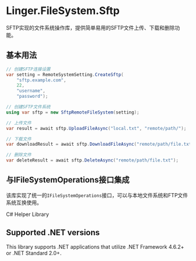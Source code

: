 ﻿# Linger.FileSystem.Sftp

SFTP实现的文件系统操作库，提供简单易用的SFTP文件上传、下载和删除功能。

## 基本用法

```csharp
// 创建SFTP连接设置
var setting = RemoteSystemSetting.CreateSftp(
    "sftp.example.com", 
    22, 
    "username", 
    "password");

// 创建SFTP文件系统
using var sftp = new SftpRemoteFileSystem(setting);

// 上传文件
var result = await sftp.UploadFileAsync("local.txt", "remote/path/");

// 下载文件
var downloadResult = await sftp.DownloadFileAsync("remote/path/file.txt", "local/path/file.txt");

// 删除文件
var deleteResult = await sftp.DeleteAsync("remote/path/file.txt");
```

## 与IFileSystemOperations接口集成

该库实现了统一的`IFileSystemOperations`接口，可以与本地文件系统和FTP文件系统互换使用。

C# Helper Library

## Supported .NET versions

This library supports .NET applications that utilize .NET Framework 4.6.2+ or .NET Standard 2.0+.